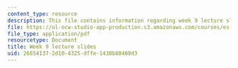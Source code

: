```yaml
---
content_type: resource
description: This file contains information regarding week 9 lecture slides.
file: https://ol-ocw-studio-app-production.s3.amazonaws.com/courses/es-s10-drugs-and-the-brain-spring-2013/266541372d104325dffe1438b80469d3_MITES_S10S13_Week9.pdf
file_type: application/pdf
resourcetype: Document
title: Week 9 lecture slides
uid: 26654137-2d10-4325-dffe-1438b80469d3
---
```

